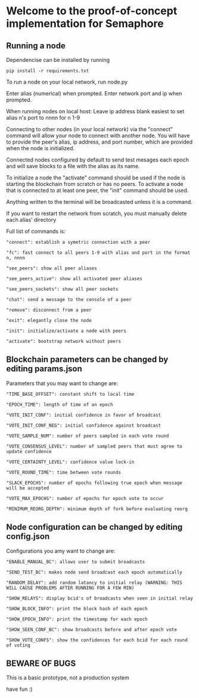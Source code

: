 # Welcome to the proof-of-concept implementation for Semaphore

## Running a node
Dependencise can be installed by running

    pip install -r requirements.txt

To run a node on your local network, run node.py

Enter alias (numerical) when prompted. Enter network port and ip when prompted.

When running nodes on local host:
    Leave ip address blank
    easiest to set alias n's port to nnnn
    for n 1-9

Connecting to other nodes (in your local network) via the "connect" command will allow your node to connect with another node. You will have to provide the peer's alias, ip address, and port number, which are provided when the node is initialized.

Connected nodes configured by default to send test mesages each epoch and will save blocks to a file with the alias as its name.

To initialize a node the "activate" command should be used if the node is starting the blockchain from scratch or has no peers. To activate a node that is connected to at least one peer, the "init" command should be used.

Anything written to the terminal will be broadcasted unless it is a command.

If you want to restart the network from scratch, you must manually delete each alias' directory

Full list of commands is:

    "connect": establish a symetric connection with a peer
    
    "fc": fast connect to all peers 1-9 with alias and port in the format n, nnnn
    
    "see_peers": show all peer aliases
    
    "see_peers_active": show all activated peer aliases
    
    "see_peers_sockets": show all peer sockets
    
    "chat": send a message to the console of a peer
    
    "remove": disconnect from a peer
    
    "exit": elegantly close the node
    
    "init": initialize/activate a node with peers
    
    "activate": bootstrap network without peers

## Blockchain parameters can be changed by editing params.json

Parameters that you may want to change are:

    "TIME_BASE_OFFSET": constant shift to local time
    
    "EPOCH_TIME": length of time of an epoch
    
    "VOTE_INIT_CONF": initial confidence in favor of broadcast
    
    "VOTE_INIT_CONF_NEG": initial confidence against broadcast
    
    "VOTE_SAMPLE_NUM": number of peers sampled in each vote round
    
    "VOTE_CONSENSUS_LEVEL": number of sampled peers that must agree to update confidence
    
    "VOTE_CERTAINTY_LEVEL": confidence value lock-in
    
    "VOTE_ROUND_TIME": time between vote rounds
    
    "SLACK_EPOCHS": number of epochs following true epoch when message will be accepted
    
    "VOTE_MAX_EPOCHS": number of epochs for epoch vote to occur
    
    "MINIMUM_REORG_DEPTH": minimum depth of fork before evaluating reorg

## Node configuration can be changed by editing config.json

Configurations you amy want to change are:
    
    "ENABLE_MANUAL_BC": allows user to submit broadcasts
    
    "SEND_TEST_BC": makes node send broadcast each epoch automatically
    
    "RANDOM_DELAY": add random latancy to initial relay (WARNING: THIS WILL CAUSE PROBLEMS AFTER RUNNING FOR A FEW MIN)
    
    "SHOW_RELAYS": display bcid's of broadcasts when seen in initial relay
    
    "SHOW_BLOCK_INFO": print the block hash of each epoch
    
    "SHOW_EPOCH_INFO": print the timestamp for each epoch
    
    "SHOW_SEEN_CONF_BC": show broadcasts before and after epoch vote
    
    "SHOW_VOTE_CONFS": show the confidences for each bcid for each round of voting

## BEWARE OF BUGS

This is a basic prototype, not a production system

have fun :)
